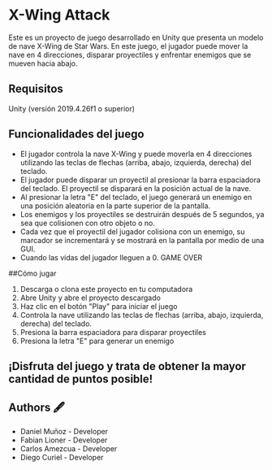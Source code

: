 # X-Wing Attack
Este es un proyecto de juego desarrollado en Unity que presenta un modelo de nave X-Wing de Star Wars. En este juego, el jugador puede mover la nave en 4 direcciones, disparar proyectiles y enfrentar enemigos que se mueven hacia abajo.

## Requisitos
Unity (versión 2019.4.26f1 o superior)

## Funcionalidades del juego
- El jugador controla la nave X-Wing y puede moverla en 4 direcciones utilizando las teclas de flechas (arriba, abajo, izquierda, derecha) del teclado.
- El jugador puede disparar un proyectil al presionar la barra espaciadora del teclado. El proyectil se disparará en la posición actual de la nave.
- Al presionar la letra "E" del teclado, el juego generará un enemigo en una posición aleatoria en la parte superior de la pantalla.
- Los enemigos y los proyectiles se destruirán después de 5 segundos, ya sea que colisionen con otro objeto o no.
- Cada vez que el proyectil del jugador colisiona con un enemigo, su marcador se incrementará y se mostrará en la pantalla por medio de una GUI.
- Cuando las vidas del jugador lleguen a 0. GAME OVER

##Cómo jugar
1. Descarga o clona este proyecto en tu computadora
2. Abre Unity y abre el proyecto descargado
3. Haz clic en el botón "Play" para iniciar el juego
4. Controla la nave utilizando las teclas de flechas (arriba, abajo, izquierda, derecha) del teclado.
5. Presiona la barra espaciadora para disparar proyectiles
6. Presiona la letra "E" para generar un enemigo

## ¡Disfruta del juego y trata de obtener la mayor cantidad de puntos posible!

## Authors 🖋
- Daniel Muñoz - Developer
- Fabian Lioner - Developer
- Carlos Amezcua - Developer
- Diego Curiel - Developer